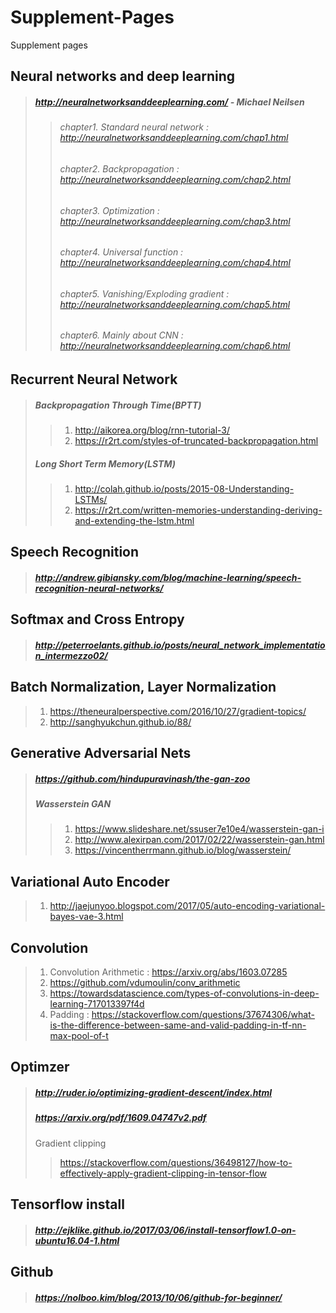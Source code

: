 # Supplement-Pages
Supplement pages

Neural networks and deep learning
---------------------------------
> ##### http://neuralnetworksanddeeplearning.com/ - Michael Neilsen
>> ###### chapter1. Standard neural network : http://neuralnetworksanddeeplearning.com/chap1.html
>> ###### chapter2. Backpropagation : http://neuralnetworksanddeeplearning.com/chap2.html
>> ###### chapter3. Optimization : http://neuralnetworksanddeeplearning.com/chap3.html
>> ###### chapter4. Universal function : http://neuralnetworksanddeeplearning.com/chap4.html
>> ###### chapter5. Vanishing/Exploding gradient : http://neuralnetworksanddeeplearning.com/chap5.html
>> ###### chapter6. Mainly about CNN : http://neuralnetworksanddeeplearning.com/chap6.html

Recurrent Neural Network
------------------------
> ##### Backpropagation Through Time(BPTT)
>> 1. http://aikorea.org/blog/rnn-tutorial-3/
>> 2. https://r2rt.com/styles-of-truncated-backpropagation.html
> ##### Long Short Term Memory(LSTM)
>> 1. http://colah.github.io/posts/2015-08-Understanding-LSTMs/
>> 2. https://r2rt.com/written-memories-understanding-deriving-and-extending-the-lstm.html

Speech Recognition
------------------
> ##### http://andrew.gibiansky.com/blog/machine-learning/speech-recognition-neural-networks/

Softmax and Cross Entropy
-------------------------
> ##### http://peterroelants.github.io/posts/neural_network_implementation_intermezzo02/

Batch Normalization, Layer Normalization
----------------------------------------
> 1. https://theneuralperspective.com/2016/10/27/gradient-topics/
> 2. http://sanghyukchun.github.io/88/

Generative Adversarial Nets
-----------------------------------
> ##### https://github.com/hindupuravinash/the-gan-zoo
> ##### Wasserstein GAN
>> 1. https://www.slideshare.net/ssuser7e10e4/wasserstein-gan-i
>> 2. http://www.alexirpan.com/2017/02/22/wasserstein-gan.html
>> 3. https://vincentherrmann.github.io/blog/wasserstein/

Variational Auto Encoder
------------------------
> 1. http://jaejunyoo.blogspot.com/2017/05/auto-encoding-variational-bayes-vae-3.html

Convolution
-----------
> 1. Convolution Arithmetic : https://arxiv.org/abs/1603.07285
> 2. https://github.com/vdumoulin/conv_arithmetic
> 3. https://towardsdatascience.com/types-of-convolutions-in-deep-learning-717013397f4d
> 4. Padding : https://stackoverflow.com/questions/37674306/what-is-the-difference-between-same-and-valid-padding-in-tf-nn-max-pool-of-t

Optimzer
--------
> ##### http://ruder.io/optimizing-gradient-descent/index.html
> ##### https://arxiv.org/pdf/1609.04747v2.pdf
> Gradient clipping
>> https://stackoverflow.com/questions/36498127/how-to-effectively-apply-gradient-clipping-in-tensor-flow

Tensorflow install
------------------
> ##### http://ejklike.github.io/2017/03/06/install-tensorflow1.0-on-ubuntu16.04-1.html

Github
------
> ##### https://nolboo.kim/blog/2013/10/06/github-for-beginner/
